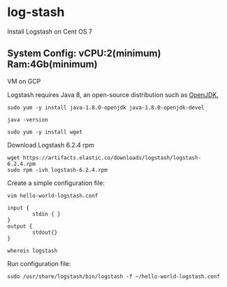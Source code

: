 # log-stash

Install Logstash on Cent OS 7

## System Config: vCPU:2(minimum) Ram:4Gb(minimum)

VM on GCP

Logstash requires Java 8, an open-source distribution such as [OpenJDK.](https://www.server-world.info/en/note?os=CentOS_7&p=jdk8&f=2)

```
sudo yum -y install java-1.8.0-openjdk java-1.8.0-openjdk-devel
```

```
java -version
```

```
sudo yum -y install wget
```

Download Logstash 6.2.4 rpm

```
wget https://artifacts.elastic.co/downloads/logstash/logstash-6.2.4.rpm
sudo rpm -ivh logstash-6.2.4.rpm
```
Create a simple configuration file:
```
vim hello-world-logstash.conf
```

```
input {
        stdin { }
}
output {
        stdout{}
}
```

```
whereis logstash
```

Run configuration file:

```
sudo /usr/share/logstash/bin/logstash -f ~/hello-world-logstash.conf
```
